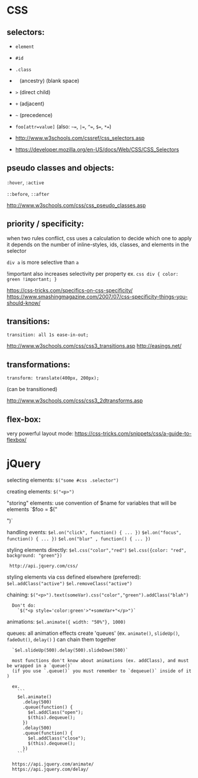 # CSS

## selectors:

  - `element`
  - `#id`
  - `.class`

  - ` `  (ancestry) (blank space)
  - `>` (direct child)
  - `+` (adjacent)
  - `~` (precedence)

  - `foo[attr=value]`  (also: `~=`, `|=`, `^=`, `$=`, `*=`)

  - http://www.w3schools.com/cssref/css_selectors.asp
  - https://developer.mozilla.org/en-US/docs/Web/CSS/CSS_Selectors

## pseudo classes and objects:

   `:hover`, `:active`

   `::before`, `::after`

   http://www.w3schools.com/css/css_pseudo_classes.asp

## priority / specificity:

  when two rules conflict, css uses a calculation to decide which one to apply
  it depends on the number of inline-styles, ids, classes, and elements in the selector

  `div a` is more selective than `a`

  !important also increases selectivity per property
  ex.
    ```css
    div {
      color: green !important;
    }
    ```

  https://css-tricks.com/specifics-on-css-specificity/
  https://www.smashingmagazine.com/2007/07/css-specificity-things-you-should-know/

## transitions:

  `transition: all 1s ease-in-out;`

  http://www.w3schools.com/css/css3_transitions.asp
  http://easings.net/

## transformations:

   `transform: translate(400px, 200px);`

   (can be transitioned)

   http://www.w3schools.com/css/css3_2dtransforms.asp

## flex-box:
  very powerful layout mode:
  https://css-tricks.com/snippets/css/a-guide-to-flexbox/

# jQuery

   selecting elements:
     `$("some #css .selector")`

   creating elements:
       `$("<p>")`

   "storing" elements:
     use convention of $name for variables that will be elements
     `$foo = $("<p>")`

   handling events:
     `$el.on("click", function() { ... })`
     `$el.on("focus", function() { ... })`
     `$el.on("blur" , function() { ... })`

   styling elements directly:
     `$el.css("color","red")`
     `$el.css({color: "red", background: "green"})`

     http://api.jquery.com/css/

   styling elements via css defined elsewhere (preferred):
     `$el.addClass("active")`
     `$el.removeClass("active")`

   chaining:
      `$("<p>").text(someVar).css("color","green").addClass("blah")`

      Don't do:
        `$("<p style='color:green'>"+someVar+"</p>")`

   animations:
      `$el.animate({ width: "50%"}, 1000)`

   queues:
      all animation effects create 'queues' (ex. `animate()`, `slideUp()`, `fadeOut()`, `delay()` )
      can chain them together

      `$el.slideUp(500).delay(500).slideDown(500)`

      most functions don't know about animations (ex. addClass), and must be wrapped in a `queue()`
      (if you use `.queue()` you must remember to `dequeue()` inside of it )

      ex.
        ```
        $el.animate()
          .delay(500)
          .queue(function() {
            $el.addClass("open");
            $(this).dequeue();
          })
          .delay(500)
          .queue(function() {
            $el.addClass("close");
            $(this).dequeue();
          })
        ```

      https://api.jquery.com/animate/
      https://api.jquery.com/delay/


